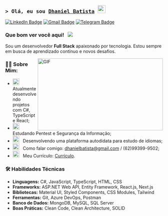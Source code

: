 ### <samp>&gt; Olá, eu sou <a href="https://github.com/DhanielBatista" target="_blank">Dhaniel Batista</a> <img src="https://media.giphy.com/media/hvRJCLFzcasrR4ia7z/giphy.gif" width="25"> </samp>

[![LinkedIn Badge](https://img.shields.io/badge/-LinkedIn-0e76a8?style=flat-square&logo=Linkedin&logoColor=white)](https://linkedin.com/in/dhaniel)
[![Gmail Badge](https://img.shields.io/badge/-Gmail-c14438?style=flat-square&logo=Gmail&logoColor=white)](mailto:dhanielbatista@gmail.com)
[![Telegram Badge](https://img.shields.io/badge/-Telegram-0088cc?style=flat-square&logo=Telegram&logoColor=white)](https://t.me/DhanielBatista)

### Que bom ver você aqui! &nbsp; ![](https://visitor-badge.glitch.me/badge?page_id=DhanielBatista.DhanielBatista)

Sou um desenvolvedor **Full Stack** apaixonado por tecnologia. Estou sempre em busca de aprendizado contínuo e novos desafios.

<img align="right" alt="GIF" src="https://i.pinimg.com/originals/2e/e8/8b/2ee88bf78e4f76001f59bad5e91a6a03.gif" width="400" height="231" />


### 👨‍💻 Sobre Mim:

- <img src="https://github.com/Gapur/Gapur/blob/main/assets/developer.gif?raw=true" width="21" />&nbsp;&nbsp; Atualmente desenvolvendo projetos com C#, TypeScript e React;
- <img src="https://github.com/Gapur/Gapur/blob/main/assets/lightning.gif?raw=true" width="21" />&nbsp;&nbsp; Estudando Pentest e Segurança da Informação;
- <img src="https://github.com/Gapur/Gapur/blob/main/assets/laptop.gif?raw=true" width="21" />&nbsp;&nbsp; Desenvolvendo uma plataforma autodidata para estudo de idiomas;
- <img src="https://github.com/Gapur/Gapur/blob/main/assets/letterbox.gif?raw=true" width="21" />&nbsp;&nbsp; Como falar comigo: dhanielbatista@gmail.com / (62)99399-9502;
- <img src="https://github.com/Gapur/Gapur/blob/main/assets/doc.gif?raw=true" width="21" />&nbsp;&nbsp; Meu Currículo: [Currículo](https://drive.google.com/file/d/1RAyehDKzGLOzkSPbQ5C4pOVoOxLLLRqa/view).


### 🛠️ Habilidades Técnicas

- **Linguagens:** C#, JavaScript, TypeScript, HTML, CSS  
- **Frameworks:** ASP.NET Web API, Entity Framework, React.js, Next.js  
- **Bibliotecas:** Material UI, Styled Components, CSS Modules, Tailwind  
- **Ferramentas:** Git, Azure DevOps, Postman  
- **Banco de Dados:** MongoDB, MySQL, SQL Server  
- **Boas Práticas:** Clean Code, Clean Architecture, SOLID
